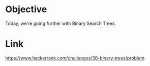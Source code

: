 # Objective
Today, we're going further with Binary Search Trees.

# Link
https://www.hackerrank.com/challenges/30-binary-trees/problem